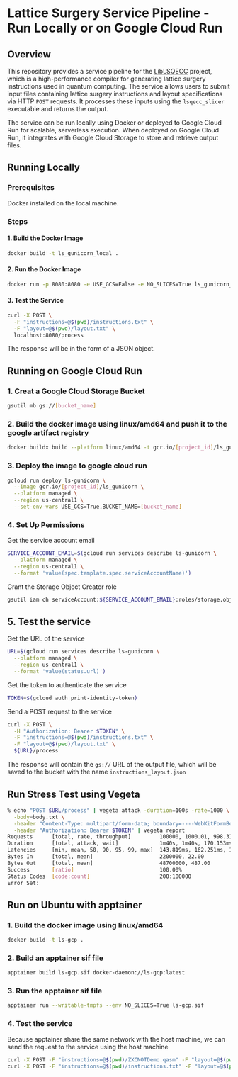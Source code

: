# Lattice Surgery Service Pipeline - Run Locally or on Google Cloud Run

## Overview

This repository provides a service pipeline for the [LibLSQECC](https://github.com/latticesurgery-com/liblsqecc) project, which is a high-performance compiler for generating lattice surgery instructions used in quantum computing. The service allows users to submit input files containing lattice surgery instructions and layout specifications via HTTP `POST` requests. It processes these inputs using the `lsqecc_slicer` executable and returns the output.

The service can be run locally using Docker or deployed to Google Cloud Run for scalable, serverless execution. When deployed on Google Cloud Run, it integrates with Google Cloud Storage to store and retrieve output files.

## Running Locally

### Prerequisites

Docker installed on the local machine.

### Steps

#### 1. Build the Docker Image

```bash
docker build -t ls_gunicorn_local .
```

#### 2. Run the Docker Image

```bash
docker run -p 8080:8080 -e USE_GCS=False -e NO_SLICES=True ls_gunicorn_local
```

#### 3. Test the Service

```bash
curl -X POST \
  -F "instructions=@$(pwd)/instructions.txt" \
  -F "layout=@$(pwd)/layout.txt" \
  localhost:8080/process
```

The response will be in the form of a JSON object.

## Running on Google Cloud Run

### 1. Creat a Google Cloud Storage Bucket

```bash
gsutil mb gs://[bucket_name]
```

### 2. Build the docker image using linux/amd64 and push it to the google artifact registry

```bash
docker buildx build --platform linux/amd64 -t gcr.io/[project_id]/ls_gunicorn --push .
```

### 3. Deploy the image to google cloud run

```bash
gcloud run deploy ls-gunicorn \
  --image gcr.io/[project_id]/ls_gunicorn \
  --platform managed \
  --region us-central1 \
  --set-env-vars USE_GCS=True,BUCKET_NAME=[bucket_name]
```

### 4. Set Up Permissions

Get the service account email

```bash
SERVICE_ACCOUNT_EMAIL=$(gcloud run services describe ls-gunicorn \
  --platform managed \
  --region us-central1 \
  --format 'value(spec.template.spec.serviceAccountName)')
```

Grant the Storage Object Creator role

```bash
gsutil iam ch serviceAccount:${SERVICE_ACCOUNT_EMAIL}:roles/storage.objectCreator gs://[bucket_name]
```

## 5. Test the service

Get the URL of the service

```bash
URL=$(gcloud run services describe ls-gunicorn \
  --platform managed \
  --region us-central1 \
  --format 'value(status.url)')
```

Get the token to authenticate the service

```bash
TOKEN=$(gcloud auth print-identity-token)
```

Send a POST request to the service

```bash
curl -X POST \
  -H "Authorization: Bearer $TOKEN" \
  -F "instructions=@$(pwd)/instructions.txt" \
  -F "layout=@$(pwd)/layout.txt" \
  ${URL}/process
```

The response will contain the `gs://` URL of the output file, which will be saved to the bucket with the name `instructions_layout.json`

## Run Stress Test using Vegeta

```bash
% echo "POST $URL/process" | vegeta attack -duration=100s -rate=1000 \
  -body=body.txt \
  -header "Content-Type: multipart/form-data; boundary=----WebKitFormBoundary7MA4YWxkTrZu0gW" \
  -header "Authorization: Bearer $TOKEN" | vegeta report
Requests      [total, rate, throughput]         100000, 1000.01, 998.31
Duration      [total, attack, wait]             1m40s, 1m40s, 170.153ms
Latencies     [min, mean, 50, 90, 95, 99, max]  143.819ms, 162.251ms, 159.191ms, 170.287ms, 177.3ms, 211.162ms, 1.647s
Bytes In      [total, mean]                     2200000, 22.00
Bytes Out     [total, mean]                     48700000, 487.00
Success       [ratio]                           100.00%
Status Codes  [code:count]                      200:100000
Error Set:
```

## Run on Ubuntu with apptainer

### 1. Build the docker image using linux/amd64

```bash
docker build -t ls-gcp .
```

### 2. Build an apptainer sif file

```bash
apptainer build ls-gcp.sif docker-daemon://ls-gcp:latest
```

### 3. Run the apptainer sif file

```bash
apptainer run --writable-tmpfs --env NO_SLICES=True ls-gcp.sif
```

### 4. Test the service

Because apptainer share the same network with the host machine, we can send the request to the service using the host machine

```bash
curl -X POST -F "instructions=@$(pwd)/ZXCNOTDemo.qasm" -F "layout=@$(pwd)/layout.txt" http://localhost:8080/process
curl -X POST -F "instructions=@$(pwd)/instructions.txt" -F "layout=@$(pwd)/layout.txt" http://localhost:8080/process
```
